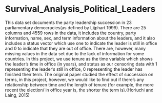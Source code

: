 # Survival_Analysis_Political_Leaders

This data set documents the party leadership succession in 23 parliamentary democracies(as defined by Lijphart 1999). There are 25 columns and 4559 rows in the data, it includes the country, party information, name, sex, and term information about the leaders, and it also includes a status vector which use one to indicate the leader is still in office and 0 to indicate that they are out of office. There are, however, many missing values in the data set due to the lack of information for some countries. In this project, we use tenure as the time variable which shows the leader’s time in office (in years), and status as our censoring data with 1 representing the leader’s still in office, 0 representing the leader has finished their term. The original paper studied the effect of succession on terms, in this project, however, we would like to find out if there’s any relationship between time and the length of tenure (for example, the more recent the election/ in office year is, the shorter the term is).(Horiuchi and Laing, 2015)
